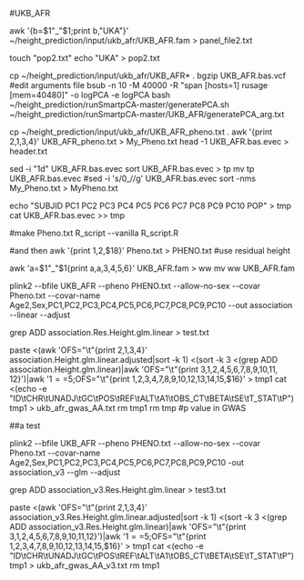 #UKB_AFR

awk '{b=$1"_"$1;print b,"UKA"}' ~/height_prediction/input/ukb_afr/UKB_AFR.fam > panel_file2.txt

touch "pop2.txt"
echo "UKA" > pop2.txt

cp ~/height_prediction/input/ukb_afr/UKB_AFR* .
bgzip UKB_AFR.bas.vcf
#edit arguments file
bsub -n 10 -M 40000 -R "span [hosts=1] rusage [mem=40480]" -o logPCA -e logPCA bash ~/height_prediction/runSmartpCA-master/generatePCA.sh ~/height_prediction/runSmartpCA-master/UKB_AFR/generatePCA_arg.txt


cp ~/height_prediction/input/ukb_afr/UKB_AFR_pheno.txt .
awk '{print $2,$1,$3,$4}' UKB_AFR_pheno.txt > My_Pheno.txt
head -1 UKB_AFR.bas.evec  > header.txt

sed -i "1d" UKB_AFR.bas.evec
sort UKB_AFR.bas.evec > tp
mv tp UKB_AFR.bas.evec
#sed -i 's/0_//g' UKB_AFR.bas.evec
sort -nms My_Pheno.txt > MyPheno.txt

echo "SUBJID PC1 PC2 PC3 PC4 PC5 PC6 PC7 PC8 PC9 PC10 POP" > tmp
cat UKB_AFR.bas.evec >> tmp

#make Pheno.txt
R_script --vanilla R_script.R

#and then
awk '{print $1,$2,$18}' Pheno.txt > PHENO.txt #use residual height


awk 'a=$1"_"$1{print a,a,$3,$4,$5,$6}' UKB_AFR.fam > ww
mv ww UKB_AFR.fam

plink2 --bfile UKB_AFR --pheno PHENO.txt --allow-no-sex --covar Pheno.txt --covar-name Age2,Sex,PC1,PC2,PC3,PC4,PC5,PC6,PC7,PC8,PC9,PC10 --out association --linear --adjust

grep ADD association.Res.Height.glm.linear  > test.txt

paste <(awk 'OFS="\t"{print $2,$1,$3,$4}' association.Height.glm.linear.adjusted|sort -k 1) <(sort -k 3 <(grep ADD association.Height.glm.linear)|awk 'OFS="\t"{print $3,$1,$2,$4,$5,$6,$7,$8,$9,$10,$11,$
12}')|awk '$1==$5;OFS="\t"{print $1,$2,$3,$4,$7,$8,$9,$10,$12,$13,$14,$15,$16}' > tmp1
cat <(echo -e "ID\tCHR\tUNADJ\tGC\tPOS\tREF\tALT\tA1\tOBS_CT\tBETA\tSE\tT_STAT\tP") tmp1 > ukb_afr_gwas_AA.txt
rm tmp1
rm tmp
#p value in GWAS



##a test

plink2 --bfile UKB_AFR --pheno PHENO.txt --allow-no-sex --covar Pheno.txt --covar-name Age2,Sex,PC1,PC2,PC3,PC4,PC5,PC6,PC7,PC8,PC9,PC10 -out association_v3 --glm --adjust

grep ADD association_v3.Res.Height.glm.linear > test3.txt

paste <(awk 'OFS="\t"{print $2,$1,$3,$4}' association_v3.Res.Height.glm.linear.adjusted|sort -k 1) <(sort -k 3 <(grep ADD association_v3.Res.Height.glm.linear)|awk 'OFS="\t"{print $3,$1,$2,$4,$5,$6,$7,$8,$9,$10,$11,$12}')|awk '$1==$5;OFS="\t"{print $1,$2,$3,$4,$7,$8,$9,$10,$12,$13,$14,$15,$16}' > tmp1
cat <(echo -e "ID\tCHR\tUNADJ\tGC\tPOS\tREF\tALT\tA1\tOBS_CT\tBETA\tSE\tT_STAT\tP") tmp1 > ukb_afr_gwas_AA_v3.txt
rm tmp1

